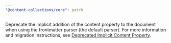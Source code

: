 ```yaml
---
"@content-collections/core": patch
---
```


Deprecate the implicit addition of the content property to the document when using the frontmatter parser (the default parser).
For more information and migration instructions, see [Deprecated Implicit Content Property](https://content-collections.dev/docs/deprecations/implicit-content-property).
